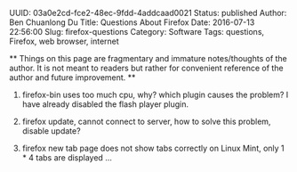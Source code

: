 UUID: 03a0e2cd-fce2-48ec-9fdd-4addcaad0021
Status: published
Author: Ben Chuanlong Du
Title: Questions About Firefox
Date: 2016-07-13 22:56:00
Slug: firefox-questions
Category: Software
Tags: questions, Firefox, web browser, internet

**
Things on this page are fragmentary and immature notes/thoughts of the author. 
It is not meant to readers but rather for convenient reference of the author and future improvement.
**
 
1. firefox-bin uses too much cpu, why? which plugin causes the problem? 
I have already disabled the flash player plugin.

2. firefox update, cannot connect to server, how to solve this problem, disable update?

3. firefox new tab page does not show tabs correctly on Linux Mint,
only 1 * 4 tabs are displayed ... 
